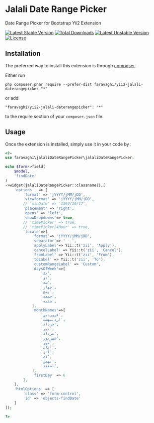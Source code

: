 Jalali Date Range Picker
========================
Date Range Picker for Bootstrap Yii2 Extension

[![Latest Stable Version](https://poser.pugx.org/faravaghi/yii2-jalali-daterangepicker/v/stable)](https://packagist.org/packages/faravaghi/yii2-jalali-daterangepicker) [![Total Downloads](https://poser.pugx.org/faravaghi/yii2-jalali-daterangepicker/downloads)](https://packagist.org/packages/faravaghi/yii2-jalali-daterangepicker) [![Latest Unstable Version](https://poser.pugx.org/faravaghi/yii2-jalali-daterangepicker/v/unstable)](https://packagist.org/packages/faravaghi/yii2-jalali-daterangepicker) [![License](https://poser.pugx.org/faravaghi/yii2-jalali-daterangepicker/license)](https://packagist.org/packages/faravaghi/yii2-jalali-daterangepicker)

Installation
------------

The preferred way to install this extension is through [composer](http://getcomposer.org/download/).

Either run

```
php composer.phar require --prefer-dist faravaghi/yii2-jalali-daterangepicker "*"
```

or add

```
"faravaghi/yii2-jalali-daterangepicker": "*"
```

to the require section of your `composer.json` file.


Usage
-----

Once the extension is installed, simply use it in your code by  :

```php
<?= 
use faravaghi\jalaliDateRangePicker\jalaliDateRangePicker;

echo $form->field(
	$model, 
	'findDate'
)
->widget(jalaliDateRangePicker::classname(),[
	'options'  => [
		'format' => 'jYYYY/jMM/jDD',
		'viewformat' => 'jYYYY/jMM/jDD',
		// 'minDate' => '1394/10/17',
		'placement' => 'right',
		'opens' => 'left',
		'showDropdowns'=> true,
		// 'timePicker' => true,
		// 'timePicker24Hour' => true,
		'locale'=>[
			'format'=> 'jYYYY/jMM/jDD',
			'separator'=> ' - ',
			'applyLabel'=> Yii::t('zii', 'Apply'),
			'cancelLabel' => Yii::t('zii', 'Cancel'),
			'fromLabel' => Yii::t('zii', 'From'),
			'toLabel' => Yii::t('zii', 'To'),
			'customRangeLabel' => 'Custom',
			'daysOfWeek'=>[
				'یک',
				'دو',
				'سه',
				'چهار',
				'پنج',
				'جمعه',
				'شنبه',
			],
			'monthNames'=>[
				'فروردین',
				'اردیبهشت',
				'خرداد',
				'تیر',
				'مرداد',
				'شهریور',
				'مهر',   
				'آبان',
				'آذر',
				'دی',
				'بهمن',
				'اسفند',
			],
			'firstDay' => 6
		],
	],
	'htmlOptions' => [
		'class'	=> 'form-control',
		'id' => 'objects-findDate'
	]
]);

?>
```
